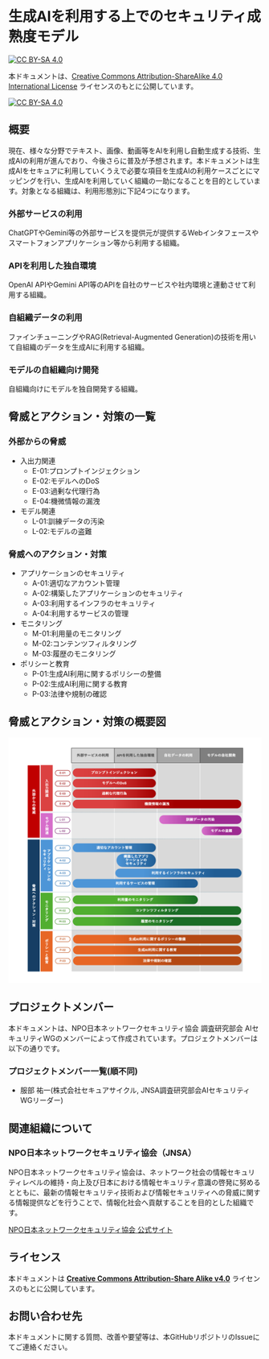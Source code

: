 # 生成AIを利用する上でのセキュリティ成熟度モデル
[![CC BY-SA 4.0][cc-by-sa-shield]][cc-by-sa]

本ドキュメントは、[Creative Commons Attribution-ShareAlike 4.0 International License][cc-by-sa] ライセンスのもとに公開しています。

[![CC BY-SA 4.0][cc-by-sa-image]][cc-by-sa]

[cc-by-sa]: http://creativecommons.org/licenses/by-sa/4.0/
[cc-by-sa-image]: https://licensebuttons.net/l/by-sa/4.0/88x31.png
[cc-by-sa-shield]: https://img.shields.io/badge/License-CC%20BY--SA%204.0-blue.svg

## 概要
現在、様々な分野でテキスト、画像、動画等をAIを利用し自動生成する技術、生成AIの利用が進んでおり、今後さらに普及が予想されます。本ドキュメントは生成AIをセキュアに利用していくうえで必要な項目を生成AIの利用ケースごとにマッピングを行い、生成AIを利用していく組織の一助になることを目的としています。対象となる組織は、利用形態別に下記4つになります。
### 外部サービスの利用
ChatGPTやGemini等の外部サービスを提供元が提供するWebインタフェースやスマートフォンアプリケーション等から利用する組織。
### APIを利用した独自環境
OpenAI APIやGemini API等のAPIを自社のサービスや社内環境と連動させて利用する組織。
### 自組織データの利用
ファインチューニングやRAG(Retrieval-Augmented Generation)の技術を用いて自組織のデータを生成AIに利用する組織。 
### モデルの自組織向け開発
自組織向けにモデルを独自開発する組織。

## 脅威とアクション・対策の一覧
### 外部からの脅威
* 入出力関連
  * E-01:プロンプトインジェクション
  * E-02:モデルへのDoS
  * E-03:過剰な代理行為
  * E-04:機微情報の漏洩
* モデル関連
  * L-01:訓練データの汚染
  * L-02:モデルの盗難
### 脅威へのアクション・対策
* アプリケーションのセキュリティ
  * A-01:適切なアカウント管理
  * A-02:構築したアプリケーションのセキュリティ
  * A-03:利用するインフラのセキュリティ
  * A-04:利用するサービスの管理
* モニタリング
  * M-01:利用量のモニタリング
  * M-02:コンテンツフィルタリング
  * M-03:履歴のモニタリング
* ポリシーと教育
  * P-01:生成AI利用に関するポリシーの整備
  * P-02:生成AI利用に関する教育
  * P-03:法律や規制の確認

## 脅威とアクション・対策の概要図
![](pptx/LLM_SEC.png)

## プロジェクトメンバー
本ドキュメントは、NPO日本ネットワークセキュリティ協会 調査研究部会 AIセキュリティWGのメンバーによって作成されています。プロジェクトメンバーは以下の通りです。

### プロジェクトメンバー一覧(順不同)
* 服部 祐一(株式会社セキュアサイクル, JNSA調査研究部会AIセキュリティWGリーダー)

## 関連組織について

### NPO日本ネットワークセキュリティ協会（JNSA）
NPO日本ネットワークセキュリティ協会は、ネットワーク社会の情報セキュリティレベルの維持・向上及び日本における情報セキュリティ意識の啓発に努めるとともに、最新の情報セキュリティ技術および情報セキュリティへの脅威に関する情報提供などを行うことで、情報化社会へ貢献することを目的とした組織です。

[NPO日本ネットワークセキュリティ協会 公式サイト](https://www.jnsa.org/) 

## ライセンス
本ドキュメントは **[Creative Commons Attribution-Share Alike v4.0](https://creativecommons.org/licenses/by-sa/4.0/)** ライセンスのもとに公開しています。

## お問い合わせ先
本ドキュメントに関する質問、改善や要望等は、本GitHubリポジトリのIssueにてご連絡ください。